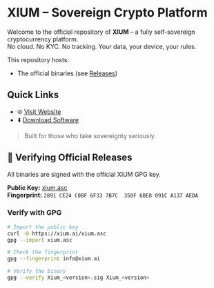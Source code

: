# XIUM – Sovereign Crypto Platform

Welcome to the official repository of **XIUM** – a fully self-sovereign cryptocurrency platform.  
No cloud. No KYC. No tracking. Your data, your device, your rules.

This repository hosts:
- The official binaries (see [Releases](https://github.com/xium-ai/xium/releases))

## Quick Links
- 🌐 [Visit Website](https://xium.ai)
- ⬇️ [Download Software](https://github.com/xium-ai/xium/releases)

> Built for those who take sovereignty seriously.

## 🔐 Verifying Official Releases

All binaries are signed with the official XIUM GPG key.

**Public Key:** [xium.asc](https://xium.ai/xium.asc)  
**Fingerprint:** `2891 CE24 C0BF 6F33 7B7C  350F 6BE8 091C A137 AEDA`

### Verify with GPG

```bash
# Import the public key
curl -O https://xium.ai/xium.asc
gpg --import xium.asc

# Check the fingerprint
gpg --fingerprint info@xium.ai

# Verify the binary
gpg --verify Xium_<version>.sig Xium_<version>
